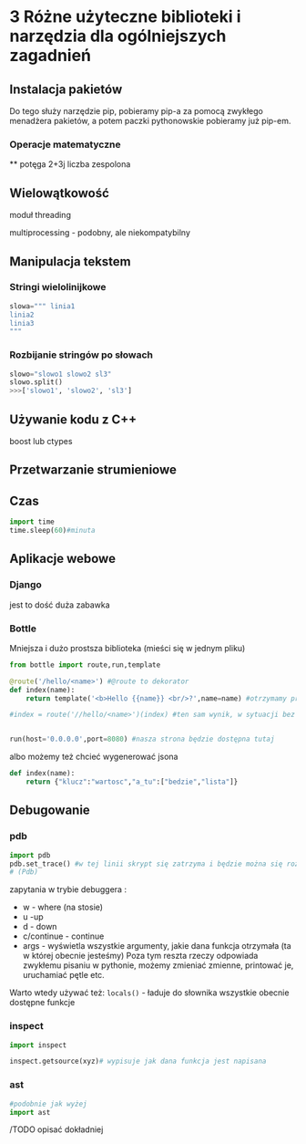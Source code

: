 # 3 Różne użyteczne biblioteki i narzędzia dla ogólniejszych zagadnień

## Instalacja pakietów
Do tego służy narzędzie pip, pobieramy pip-a za pomocą zwykłego menadżera pakietów, a potem paczki pythonowskie pobieramy już pip-em.

### Operacje matematyczne
** potęga
2+3j liczba zespolona

## Wielowątkowość
moduł threading

multiprocessing - podobny, ale niekompatybilny

## Manipulacja tekstem

### Stringi wielolinijkowe
```python
slowa=""" linia1
linia2
linia3
"""
```

### Rozbijanie stringów po słowach
```python
slowo="slowo1 slowo2 sl3"
slowo.split()
>>>['slowo1', 'slowo2', 'sl3']
```

## Używanie kodu z C++
boost lub ctypes


## Przetwarzanie strumieniowe

## Czas
```python
import time
time.sleep(60)#minuta
```

## Aplikacje webowe

### Django 
jest to dość duża zabawka

### Bottle
Mniejsza i dużo prostsza biblioteka (mieści się w jednym pliku)

```python
from bottle import route,run,template

@route('/hello/<name>') #@route to dekorator
def index(name):
    return template('<b>Hello {{name}} <br/>?',name=name) #otrzymamy prostego html-a

#index = route('//hello/<name>')(index) #ten sam wynik, w sytuacji bez @route


run(host='0.0.0.0',port=8080) #nasza strona będzie dostępna tutaj

```

albo możemy też chcieć wygenerować jsona
```python
def index(name):
    return {"klucz":"wartosc","a_tu":["bedzie","lista"]}
```

## Debugowanie

### pdb

```python
import pdb
pdb.set_trace() #w tej linii skrypt się zatrzyma i będzie można się rozejrzeć
# (Pdb)
```
zapytania w trybie debuggera :
- w - where (na stosie)
- u -up
- d - down
- c/continue - continue
- args - wyświetla wszystkie argumenty, jakie dana funkcja otrzymała (ta w której obecnie jesteśmy)
Poza tym reszta rzeczy odpowiada zwykłemu pisaniu w pythonie, możemy zmieniać zmienne, printować je, uruchamiać pętle etc.

Warto wtedy używać też:
`locals()` - ładuje do słownika wszystkie obecnie dostępne funkcje

### inspect
```python
import inspect

inspect.getsource(xyz)# wypisuje jak dana funkcja jest napisana

```

### ast
```python
#podobnie jak wyżej
import ast
```
/TODO opisać dokładniej
